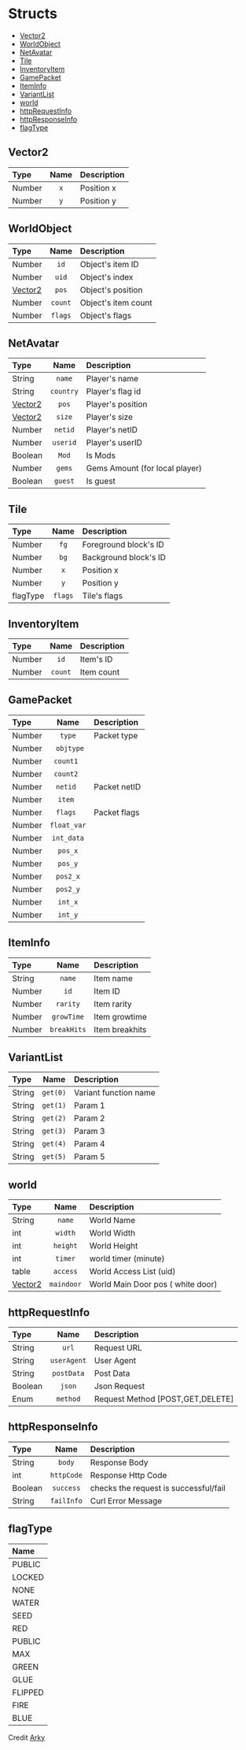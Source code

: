 # Structs
* [Vector2](#vector2)
* [WorldObject](#worldobject)
* [NetAvatar](#netavatar)
* [Tile](#tile)
* [InventoryItem](#inventoryitem)
* [GamePacket](#gamepacket)
* [ItemInfo](#iteminfo)
* [VariantList](#variantlist)
* [world](#world)
* [httpRequestInfo](#httprequestinfo)
* [httpResponseInfo](#httpresponseinfo)
* [flagType](#flagtype)

## Vector2
| Type | Name | Description|
|:-----|:----:|:-----------|
| Number | `x` | Position x |
| Number | `y` | Position y |

## WorldObject
| Type | Name | Description|
|:-----|:----:|:-----------|
| Number | `id` | Object's item ID |
| Number | `uid` | Object's index |
| [Vector2](#vector2) | `pos` | Object's position |
| Number | `count` | Object's item count |
| Number | `flags` | Object's flags |
 
 ## NetAvatar
| Type | Name | Description|
|:-----|:----:|:-----------|
| String | `name` | Player's name |
| String | `country` | Player's flag id |
| [Vector2](#vector2) | `pos`  | Player's position |
| [Vector2](#vector2) | `size` | Player's size |
| Number | `netid` | Player's netID |
| Number | `userid` | Player's userID |
| Boolean | `Mod` | Is Mods |
| Number | `gems` | Gems Amount (for local player) |
| Boolean | `guest` | Is guest |

 ## Tile
| Type | Name | Description|
|:-----|:----:|:-----------|
| Number | `fg` | Foreground block's ID |
| Number | `bg` | Background block's ID |
| Number | `x`  | Position x |
| Number | `y`  | Position y |
| flagType | `flags` | Tile's flags  |

 ## InventoryItem
| Type | Name | Description|
|:-----|:----:|:-----------|
| Number | `id` | Item's ID |
| Number | `count` | Item count |


## GamePacket
| Type | Name | Description|
|:-----|:----:|:-----------|
| Number | `type` | Packet type |
| Number | ` objtype` |  |
| Number | `count1 ` |  |
| Number | `count2 ` |  |
| Number | `netid ` | Packet netID |
| Number | `item ` |  |
| Number | `flags ` | Packet flags |
| Number | `float_var` |  |
| Number | `int_data` |  |
| Number | `pos_x` |  |
| Number | `pos_y` |  |
| Number | `pos2_x` |  |
| Number | `pos2_y` |  |
| Number | `int_x` |  |
| Number | `int_y` |  |

## ItemInfo
| Type | Name | Description|
|:-----|:----:|:-----------|
| String | `name` | Item name |
| Number | `id` | Item ID |
| Number | `rarity` | Item rarity |
| Number | `growTime` | Item growtime |
| Number | `breakHits` | Item breakhits |

## VariantList
| Type | Name | Description|
|:-----|:----:|:-----------|
| String | `get(0)` | Variant function name |
| String | `get(1)` | Param 1 |
| String | `get(2)` | Param 2 |
| String | `get(3)` | Param 3 |
| String | `get(4)` | Param 4 |
| String | `get(5)` | Param 5 |


## world
| Type | Name | Description|
|:-----|:----:|:-----------|
| String | `name` |  World Name |
| int | `width` | World Width |
| int | `height` | World Height |
| int | `timer` | world timer (minute) |
| table | `access` | World Access List (uid) |
| [Vector2](#vector2) | `maindoor` | World Main Door pos ( white door) |

## httpRequestInfo
| Type | Name | Description|
|:-----|:----:|:-----------|
| String | `url` |  Request URL |
| String | `userAgent` | User Agent |
| String | `postData` | Post Data |
| Boolean | `json` | Json Request |
| Enum | `method` | Request Method [POST,GET,DELETE] |

## httpResponseInfo
| Type | Name | Description|
|:-----|:----:|:-----------|
| String | `body` |  Response Body |
| int | `httpCode` | Response Http Code |
| Boolean | `success` | checks the request is successful/fail |
| String | `failInfo` | Curl Error Message |


## flagType
| Name |
|:-----|
| PUBLIC |
| LOCKED | 
| NONE | 
| WATER |
| SEED | 
| RED | 
| PUBLIC | 
| MAX | 
| GREEN | 
| GLUE | 
| FLIPPED |
| FIRE | 
| BLUE |

Credit [Arky](https://github.com/arky-arky/teohook-scripting-wrapper)
